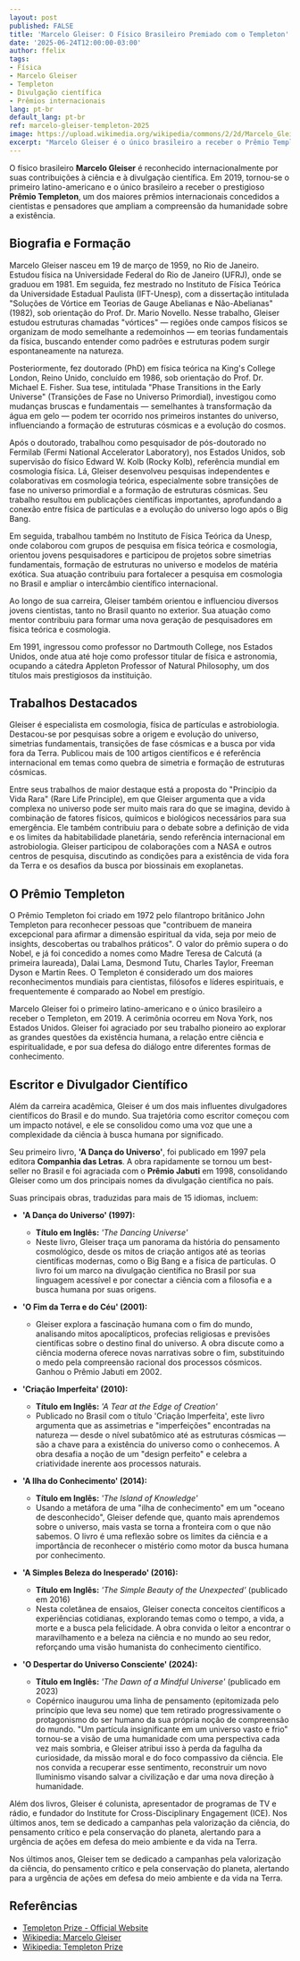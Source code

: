 ```yaml
---
layout: post
published: FALSE
title: 'Marcelo Gleiser: O Físico Brasileiro Premiado com o Templeton'
date: '2025-06-24T12:00:00-03:00'
author: ffelix
tags:
- Física
- Marcelo Gleiser
- Templeton
- Divulgação científica
- Prêmios internacionais
lang: pt-br
default_lang: pt-br
ref: marcelo-gleiser-templeton-2025
image: https://upload.wikimedia.org/wikipedia/commons/2/2d/Marcelo_Gleiser_-_World_Economic_Forum_on_Latin_America_2011.jpg
excerpt: "Marcelo Gleiser é o único brasileiro a receber o Prêmio Templeton, um dos maiores reconhecimentos internacionais para cientistas. Conheça sua trajetória, conquistas e impacto na ciência e na divulgação científica."
---
```


O físico brasileiro **Marcelo Gleiser** é reconhecido internacionalmente por suas contribuições à ciência e à divulgação científica. Em 2019, tornou-se o primeiro latino-americano e o único brasileiro a receber o prestigioso **Prêmio Templeton**, um dos maiores prêmios internacionais concedidos a cientistas e pensadores que ampliam a compreensão da humanidade sobre a existência.
<!--more-->

## Biografia e Formação

Marcelo Gleiser nasceu em 19 de março de 1959, no Rio de Janeiro. Estudou física na Universidade Federal do Rio de Janeiro (UFRJ), onde se graduou em 1981. Em seguida, fez mestrado no Instituto de Física Teórica da Universidade Estadual Paulista (IFT-Unesp), com a dissertação intitulada "Soluções de Vórtice em Teorias de Gauge Abelianas e Não-Abelianas" (1982), sob orientação do Prof. Dr. Mario Novello. Nesse trabalho, Gleiser estudou estruturas chamadas "vórtices" — regiões onde campos físicos se organizam de modo semelhante a redemoinhos — em teorias fundamentais da física, buscando entender como padrões e estruturas podem surgir espontaneamente na natureza.

Posteriormente, fez doutorado (PhD) em física teórica na King's College London, Reino Unido, concluído em 1986, sob orientação do Prof. Dr. Michael E. Fisher. Sua tese, intitulada "Phase Transitions in the Early Universe" (Transições de Fase no Universo Primordial), investigou como mudanças bruscas e fundamentais — semelhantes à transformação da água em gelo — podem ter ocorrido nos primeiros instantes do universo, influenciando a formação de estruturas cósmicas e a evolução do cosmos.

Após o doutorado, trabalhou como pesquisador de pós-doutorado no Fermilab (Fermi National Accelerator Laboratory), nos Estados Unidos, sob supervisão do físico Edward W. Kolb (Rocky Kolb), referência mundial em cosmologia física. Lá, Gleiser desenvolveu pesquisas independentes e colaborativas em cosmologia teórica, especialmente sobre transições de fase no universo primordial e a formação de estruturas cósmicas. Seu trabalho resultou em publicações científicas importantes, aprofundando a conexão entre física de partículas e a evolução do universo logo após o Big Bang.

Em seguida, trabalhou também no Instituto de Física Teórica da Unesp, onde colaborou com grupos de pesquisa em física teórica e cosmologia, orientou jovens pesquisadores e participou de projetos sobre simetrias fundamentais, formação de estruturas no universo e modelos de matéria exótica. Sua atuação contribuiu para fortalecer a pesquisa em cosmologia no Brasil e ampliar o intercâmbio científico internacional.

Ao longo de sua carreira, Gleiser também orientou e influenciou diversos jovens cientistas, tanto no Brasil quanto no exterior. Sua atuação como mentor contribuiu para formar uma nova geração de pesquisadores em física teórica e cosmologia.

Em 1991, ingressou como professor no Dartmouth College, nos Estados Unidos, onde atua até hoje como professor titular de física e astronomia, ocupando a cátedra Appleton Professor of Natural Philosophy, um dos títulos mais prestigiosos da instituição.

## Trabalhos Destacados

Gleiser é especialista em cosmologia, física de partículas e astrobiologia. Destacou-se por pesquisas sobre a origem e evolução do universo, simetrias fundamentais, transições de fase cósmicas e a busca por vida fora da Terra. Publicou mais de 100 artigos científicos e é referência internacional em temas como quebra de simetria e formação de estruturas cósmicas.

Entre seus trabalhos de maior destaque está a proposta do "Princípio da Vida Rara" (Rare Life Principle), em que Gleiser argumenta que a vida complexa no universo pode ser muito mais rara do que se imagina, devido à combinação de fatores físicos, químicos e biológicos necessários para sua emergência. Ele também contribuiu para o debate sobre a definição de vida e os limites da habitabilidade planetária, sendo referência internacional em astrobiologia. Gleiser participou de colaborações com a NASA e outros centros de pesquisa, discutindo as condições para a existência de vida fora da Terra e os desafios da busca por biossinais em exoplanetas.

## O Prêmio Templeton

O Prêmio Templeton foi criado em 1972 pelo filantropo britânico John Templeton para reconhecer pessoas que "contribuem de maneira excepcional para afirmar a dimensão espiritual da vida, seja por meio de insights, descobertas ou trabalhos práticos". O valor do prêmio supera o do Nobel, e já foi concedido a nomes como Madre Teresa de Calcutá (a primeira laureada), Dalai Lama, Desmond Tutu, Charles Taylor, Freeman Dyson e Martin Rees. O Templeton é considerado um dos maiores reconhecimentos mundiais para cientistas, filósofos e líderes espirituais, e frequentemente é comparado ao Nobel em prestígio.

Marcelo Gleiser foi o primeiro latino-americano e o único brasileiro a receber o Templeton, em 2019. A cerimônia ocorreu em Nova York, nos Estados Unidos. Gleiser foi agraciado por seu trabalho pioneiro ao explorar as grandes questões da existência humana, a relação entre ciência e espiritualidade, e por sua defesa do diálogo entre diferentes formas de conhecimento.

## Escritor e Divulgador Científico

Além da carreira acadêmica, Gleiser é um dos mais influentes divulgadores científicos do Brasil e do mundo. Sua trajetória como escritor começou com um impacto notável, e ele se consolidou como uma voz que une a complexidade da ciência à busca humana por significado.

Seu primeiro livro, **'A Dança do Universo'**, foi publicado em 1997 pela editora **Companhia das Letras**. A obra rapidamente se tornou um best-seller no Brasil e foi agraciada com o **Prêmio Jabuti** em 1998, consolidando Gleiser como um dos principais nomes da divulgação científica no país.

Suas principais obras, traduzidas para mais de 15 idiomas, incluem:

*   **'A Dança do Universo' (1997):**
    *   **Título em Inglês:** *'The Dancing Universe'* 
    * Neste livro, Gleiser traça um panorama da história do pensamento cosmológico, desde os mitos de criação antigos até as teorias científicas modernas, como o Big Bang e a física de partículas. O livro foi um marco na divulgação científica no Brasil por sua linguagem acessível e por conectar a ciência com a filosofia e a busca humana por suas origens.

*   **'O Fim da Terra e do Céu' (2001):**
    * Gleiser explora a fascinação humana com o fim do mundo, analisando mitos apocalípticos, profecias religiosas e previsões científicas sobre o destino final do universo. A obra discute como a ciência moderna oferece novas narrativas sobre o fim, substituindo o medo pela compreensão racional dos processos cósmicos. Ganhou o Prêmio Jabuti em 2002.

*   **'Criação Imperfeita' (2010):**
    *   **Título em Inglês:** *'A Tear at the Edge of Creation'* 
    * Publicado no Brasil com o título 'Criação Imperfeita', este livro argumenta que as assimetrias e "imperfeições" encontradas na natureza — desde o nível subatômico até as estruturas cósmicas — são a chave para a existência do universo como o conhecemos. A obra desafia a noção de um "design perfeito" e celebra a criatividade inerente aos processos naturais.

*   **'A Ilha do Conhecimento' (2014):**
    *   **Título em Inglês:** *'The Island of Knowledge'*
    * Usando a metáfora de uma "ilha de conhecimento" em um "oceano de desconhecido", Gleiser defende que, quanto mais aprendemos sobre o universo, mais vasta se torna a fronteira com o que não sabemos. O livro é uma reflexão sobre os limites da ciência e a importância de reconhecer o mistério como motor da busca humana por conhecimento.

*   **'A Simples Beleza do Inesperado' (2016):**
    *   **Título em Inglês:** *'The Simple Beauty of the Unexpected'* (publicado em 2016)
    * Nesta coletânea de ensaios, Gleiser conecta conceitos científicos a experiências cotidianas, explorando temas como o tempo, a vida, a morte e a busca pela felicidade. A obra convida o leitor a encontrar o maravilhamento e a beleza na ciência e no mundo ao seu redor, reforçando uma visão humanista do conhecimento científico.

*   **'O Despertar do Universo Consciente' (2024):**
    *   **Título em Inglês:** *'The Dawn of a Mindful Universe'* (publicado em 2023)
    * Copérnico inaugurou uma linha de pensamento (epitomizada pelo princípio que leva seu nome) que tem retirado progressivamente o protagonismo do ser humano da sua própria noção de compreensão do mundo. "Um partícula insignificante em um universo vasto e frio" tornou-se a visão de uma humanidade com uma perspectiva cada vez mais sombria, e Gleiser atribui isso à perda da fagulha da curiosidade, da missão moral e do foco compassivo da ciência. Ele nos convida a recuperar esse sentimento, reconstruir um novo Iluminismo visando salvar a civilização e dar uma nova direção à humanidade.

Além dos livros, Gleiser é colunista, apresentador de programas de TV e rádio, e fundador do Institute for Cross-Disciplinary Engagement (ICE). Nos últimos anos, tem se dedicado a campanhas pela valorização da ciência, do pensamento crítico e pela conservação do planeta, alertando para a urgência de ações em defesa do meio ambiente e da vida na Terra.

Nos últimos anos, Gleiser tem se dedicado a campanhas pela valorização da ciência, do pensamento crítico e pela conservação do planeta, alertando para a urgência de ações em defesa do meio ambiente e da vida na Terra.

## Referências

- [Templeton Prize - Official Website](https://www.templetonprize.org/laureate/marcelo-gleiser/)
- [Wikipedia: Marcelo Gleiser](https://pt.wikipedia.org/wiki/Marcelo_Gleiser)
- [Wikipedia: Templeton Prize](https://en.wikipedia.org/wiki/Templeton_Prize)
